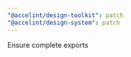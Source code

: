 ```yaml
---
"@accelint/design-toolkit": patch
"@accelint/design-system": patch
---
```


Ensure complete exports
